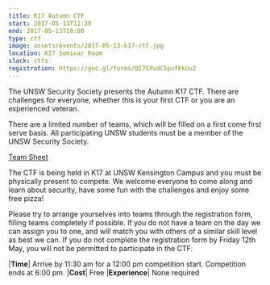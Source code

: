 ```yaml
---
title: K17 Autumn CTF
start: 2017-05-13T11:30
end: 2017-05-13T18:00
type: ctf
image: assets/events/2017-05-13-k17-ctf.jpg
location: K17 Seminar Room
slack: ctfs
registration: https://goo.gl/forms/QI7SXvdC5pufKkUu2
---
```


The UNSW Security Society presents the Autumn K17 CTF. There are challenges for
everyone, whether this is your first CTF or you are an experienced veteran.

There are a limited number of teams, which will be filled on a first come first
serve basis. All participating UNSW students must be a member of the UNSW
Security Society.

[Team Sheet](/k17autumn/teams/)

The CTF is being held in K17 at UNSW Kensington Campus and you must be
physically present to compete. We welcome everyone to come along and learn about
security, have some fun with the challenges and enjoy some free pizza!

Please try to arrange yourselves into teams through the registration form,
filling teams completely if possible. If you do not have a team on the day we
can assign you to one, and will match you with others of a similar skill level
as best we can. If you do not complete the registration form by Friday 12th May,
you will not be permitted to participate in the CTF.

|**Time**| Arrive by 11:30 am for a 12:00 pm competition start. Competition ends at 6:00 pm.
|**Cost**| Free
|**Experience**| None required
